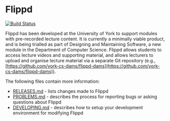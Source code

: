 # Flippd

[![Build Status](https://travis-ci.org/sean-duffy/flippd.svg?branch=badges)](https://travis-ci.org/sean-duffy/flippd)

Flippd has been developed at the University of York to support modules with pre-recorded lecture content. It is currently a minimally viable product, and is being trialled as part of Designing and Maintaining Software, a new module in the Department of Computer Science. Flippd allows students to access lecture videos and supporting material, and allows lecturers to upload and organise lecture material via a separate Git repository (e.g., [https://github.com/york-cs-dams/flippd-dams](https://github.com/york-cs-dams/flippd-dams)).

The following files contain more information:

* [RELEASES.md](RELEASES.md) - lists changes made to Flippd
* [PROBLEMS.md](PROBLEMS.md) - describes the process for reporting bugs or asking questions about Flippd
* [DEVELOPING.md](DEVELOPING.md) - describes how to setup your development environment for modifying Flippd
